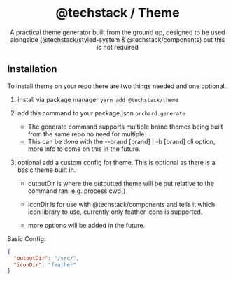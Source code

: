 <div align="center">
 <h1>@techstack / Theme</h1>
 <p>A practical theme generator built from the ground up, designed to be used alongside (@techstack/styled-system & @techstack/components) but this is not required</p>
</div>

## Installation

To install theme on your repo there are two things needed and one optional.


1. install via package manager `yarn add @techstack/theme`


2. add this command to your package.json `orchard.generate`

    - The generate command supports multiple brand themes being built from the same repo no need for multiple. 
    - This can be done with the --brand [brand] | -b [brand] cli option, more info to come on this in the future.


3. optional add a custom config for theme. This is optional as there is a basic theme built in.

   - outputDir is where the outputted theme will be put relative to the command ran. e.g. process.cwd()

   - iconDir is for use with @techstack/components and tells it which icon library to use, currently only feather icons is supported.

   - more options will be added in the future. 

   
Basic Config:

```json
{
  "outputDir": "/src/",
  "iconDir": "feather"
}
```

